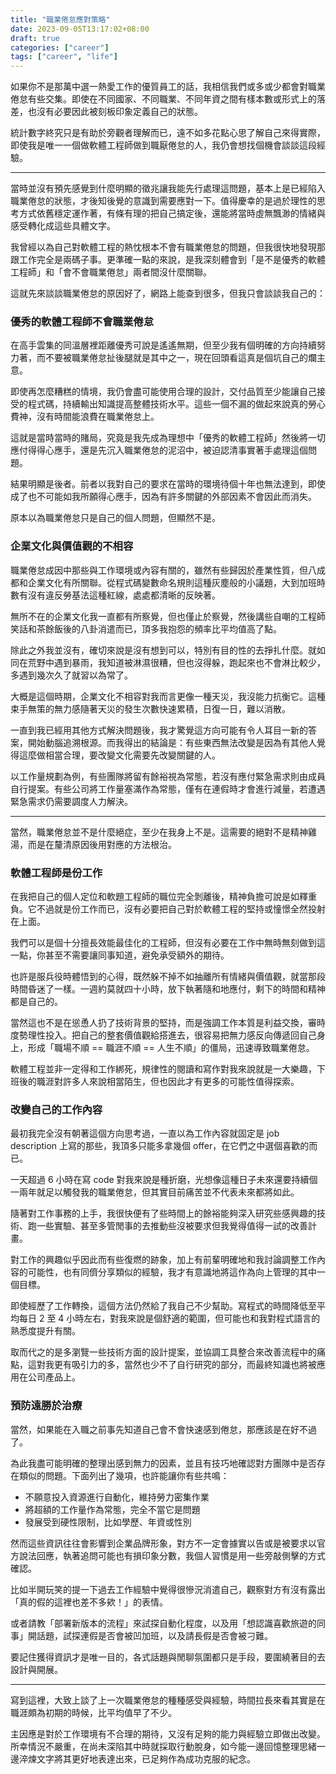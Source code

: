 ```yaml
---
title: "職業倦怠應對策略"
date: 2023-09-05T13:17:02+08:00
draft: true
categories: ["career"]
tags: ["career", "life"]
---
```


如果你不是那萬中選一熱愛工作的優質員工的話，我相信我們或多或少都會對職業倦怠有些交集。即使在不同國家、不同職業、不同年資之間有樣本數或形式上的落差，也沒有必要因此被刻板印象定義自己的狀態。

統計數字終究只是有助於旁觀者理解而已，遠不如多花點心思了解自己來得實際，即使我是唯一一個做軟體工程師做到職厭倦怠的人，我仍會想找個機會談談這段經驗。

---

當時並沒有預先感覺到什麼明顯的徵兆讓我能先行處理這問題，基本上是已經陷入職業倦怠的狀態，才後知後覺的意識到需要應對一下。值得慶幸的是過於理性的思考方式依舊穩定運作著，有條有理的把自己搞定後，還能將當時虛無飄渺的情緒與感受轉化成這些具體文字。

我曾經以為自己對軟體工程的熱忱根本不會有職業倦怠的問題，但我很快地發現那跟工作完全是兩碼子事。更準確一點的來說，是我深刻體會到「是不是優秀的軟體工程師」和「會不會職業倦怠」兩者間沒什麼關聯。

這就先來談談職業倦怠的原因好了，網路上能查到很多，但我只會談談我自己的：

### 優秀的軟體工程師不會職業倦怠

在高手雲集的同溫層裡距離優秀可說是遙遙無期，但至少我有個明確的方向持續努力著，而不要被職業倦怠扯後腿就是其中之一，現在回頭看這真是個坑自己的爛主意。

即使再怎麼糟糕的情境，我仍會盡可能使用合理的設計，交付品質至少能讓自己接受的程式碼，持續輸出知識提高整體技術水平。這些一個不漏的做起來說真的勞心費神，沒有時間能浪費在職業倦怠上。

這就是當時當時的賭局，究竟是我先成為理想中「優秀的軟體工程師」然後將一切應付得得心應手，還是先沉入職業倦怠的泥沼中，被迫認清事實著手處理這個問題。

結果明顯是後者。前者以我對自己的要求在當時的環境待個十年也無法達到，即使成了也不可能如我所願得心應手，因為有許多關鍵的外部因素不會因此而消失。

原本以為職業倦怠只是自己的個人問題，但顯然不是。

### 企業文化與價值觀的不相容

職業倦怠成因中那些與工作環境或內容有關的，雖然有些歸因於產業性質，但八成都和企業文化有所關聯。從程式碼變數命名規則這種灰塵般的小議題，大到加班時數有沒有違反勞基法這種紅線，處處都清晰的反映著。

無所不在的企業文化我一直都有所察覺，但也僅止於察覺，然後講些自嘲的工程師笑話和茶餘飯後的八卦消遣而已，頂多我抱怨的頻率比平均值高了點。

除此之外我並沒有，確切來說是沒有想到可以，特別有目的性的去掙扎什麼。就如同在荒野中遇到暴雨，我知道被淋濕很糟，但也沒得躲，跑起來也不會淋比較少，多遇到幾次久了就習以為常了。

大概是這個時期，企業文化不相容對我而言更像一種天災，我沒能力抗衡它。這種束手無策的無力感隨著天災的發生次數快速累積，日復一日，難以消散。

一直到我已經用其他方式解決問題後，我才驚覺這方向可能有令人耳目一新的答案，開始動腦追溯根源。而我得出的結論是：有些東西無法改變是因為有其他人覺得這麼做相當合理，要改變文化需要先改變關鍵的人。

以工作量規劃為例，有些團隊將留有餘裕視為常態，若沒有應付緊急需求則由成員自行提案。有些公司將工作量塞滿作為常態，僅有在連假時才會進行減量，若遭遇緊急需求仍需要調度人力解決。

---

當然，職業倦怠並不是什麼絕症，至少在我身上不是。這需要的絕對不是精神雞湯，而是在釐清原因後用對應的方法根治。

### 軟體工程師是份工作

在我把自己的個人定位和軟題工程師的職位完全剝離後，精神負擔可說是如釋重負。它不過就是份工作而已，沒有必要把自己對於軟體工程的堅持或憧憬全然投射在上面。

我們可以是個十分擅長效能最佳化的工程師，但沒有必要在工作中無時無刻做到這一點，你甚至不需要讓同事知道，避免承受額外的期待。

也許是服兵役時體悟到的心得，既然躲不掉不如抽離所有情緒與價值觀，就當那段時間昏迷了一樣。一週約莫就四十小時，放下執著隨和地應付，剩下的時間和精神都是自己的。

當然這也不是在慫恿人扔了技術背景的堅持，而是強調工作本質是利益交換，審時度勢理性投入。把自己的整套價值觀給搭進去，很容易把無力感反向傳遞回自己身上，形成「職場不順 == 職涯不順 == 人生不順」的僵局，迅速導致職業倦怠。

軟體工程並非一定得和工作綁死，規律性的閱讀和寫作對我來說就是一大樂趣，下班後的職涯對許多人來說相當陌生，但也因此才有更多的可能性值得探索。

### 改變自己的工作內容

最初我完全沒有朝著這個方向思考過，一直以為工作內容就固定是 job description 上寫的那些，我頂多只能多拿幾個 offer，在它們之中選個喜歡的而已。

一天超過 6 小時在寫 code 對我來說是種折磨，光想像這種日子未來還要持續個一兩年就足以觸發我的職業倦怠，但其實目前痛苦並不代表未來都將如此。

隨著對工作事務的上手，我很快便有了些時間上的餘裕能夠深入研究些感興趣的技術、跑一些實驗、甚至多管閒事的去推動些沒被要求但我覺得值得一試的改善計畫。

對工作的興趣似乎因此而有些復燃的跡象，加上有前輩明確地和我討論調整工作內容的可能性，也有同儕分享類似的經驗，我才有意識地將這作為向上管理的其中一個目標。

即使經歷了工作轉換，這個方法仍然給了我自己不少幫助。寫程式的時間降低至平均每日 2 至 4 小時左右，對我來說是個舒適的範圍，但可能也和我對程式語言的熟悉度提升有關。

取而代之的是多瀏覽一些技術方面的設計提案，並協調工具整合來改善流程中的痛點，這對我更有吸引力的多，當然也少不了自行研究的部分，而最終知識也將被應用在公司產品上。

### 預防遠勝於治療

當然，如果能在入職之前事先知道自己會不會快速感到倦怠，那應該是在好不過了。

為此我盡可能明確的整理出感到無力的因素，並且有技巧地確認對方團隊中是否存在類似的問題。下面列出了幾項，也許能讓你有些共鳴：

- 不願意投入資源進行自動化，維持勞力密集作業
- 將超額的工作量作為常態，完全不當它是問題
- 發展受到硬性限制，比如學歷、年資或性別

然而這些資訊往往會影響到企業品牌形象，對方不一定會據實以告或是被要求以官方說法回應，執著追問可能也有損印象分數，我個人習慣是用一些旁敲側擊的方式確認。

比如半開玩笑的提一下過去工作經驗中覺得很慘況消遣自己，觀察對方有沒有露出「真的假的這裡也差不多欸！」的表情。

或者請教「部署新版本的流程」來試探自動化程度，以及用「想認識喜歡旅遊的同事」開話題，試探連假是否會被凹加班，以及請長假是否會被刁難。

要記住獲得資訊才是唯一目的，各式話題與閒聊氛圍都只是手段，要圍繞著目的去設計與開展。

---

寫到這裡，大致上談了上一次職業倦怠的種種感受與經驗，時間拉長來看其實是在職涯頗為初期的時候，比平均值早了不少。

主因應是對於工作環境有不合理的期待，又沒有足夠的能力與經驗立即做出改變。所幸情況不嚴重，在尚未深陷其中時就採取行動脫身，如今能一邊回憶整理思緒一邊淬煉文字將其更好地表達出來，已足夠作為成功克服的紀念。
